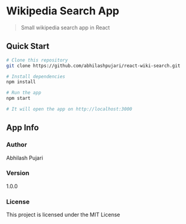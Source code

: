 # Wikipedia Search App

> Small wikipedia search app in React

## Quick Start

```bash
# Clone this repository
git clone https://github.com/abhilashpujari/react-wiki-search.git

# Install dependencies
npm install

# Run the app
npm start

# It will open the app on http://localhost:3000
```

## App Info

### Author

Abhilash Pujari

### Version

1.0.0

### License

This project is licensed under the MIT License

